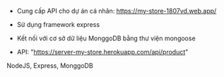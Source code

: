 - Cung cấp API cho dự án cá nhân: https://my-store-1807vd.web.app/

- Sử dụng framework express
- Kết nối với cơ sở dữ liệu MonggoDB bằng thư viện mongoose

- API: "https://server-my-store.herokuapp.com/api/product"

NodeJS, Express, MonggoDB
